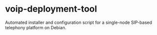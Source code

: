 # voip-deployment-tool
Automated installer and configuration script for a single-node SIP-based telephony platform on Debian.
